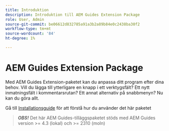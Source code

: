 ```yaml
---
title: Introduktion
description: Introduktion till AEM Guides Extension Package
role: User, Admin
source-git-commit: be06612d832785a91a3b2a89b84e0c2438ba30f2
workflow-type: tm+mt
source-wordcount: '84'
ht-degree: 1%

---
```


# AEM Guides Extension Package

Med AEM Guides Extension-paketet kan du anpassa ditt program efter dina behov. Vill du lägga till ytterligare en knapp i ett verktygsfält? Ett nytt inmatningsfält i kommentarsrutan? Ett annat alternativ på snabbmenyn? Nu kan du göra allt.

Gå till [Installationsguide](./integrating-customisations.md) för att förstå hur du använder det här paketet

> **_OBS!_** Det här AEM Guides-tilläggspaketet stöds med AEM Guides version >= 4.3 (lokal) och >= 2310 (moln)
